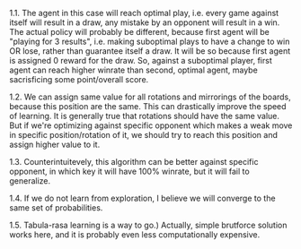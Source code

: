 1.1. The agent in this case will reach optimal play, i.e. every game against itself will result in a draw, any mistake by an opponent will result in a win.
The actual policy will probably be different, because first agent will be "playing for 3 results", i.e. making suboptimal plays to have a change to win OR lose, rather than guarantee itself a draw.
It will be so because first agent is assigned 0 reward for the draw. So, against a suboptimal player, first agent can reach higher winrate than second, optimal agent, maybe sacrisficing some
point/overall score.

1.2. We can assign same value for all rotations and mirrorings of the boards, because this position are the same. This can drastically improve the speed of learning.
It is generally true that rotations should have the same value. But if we're optimizing against specific opponent which makes a weak move in specific position/rotation of it, we should try
to reach this position and assign higher value to it.

1.3. Counterintuitevely, this algorithm can be better against specific opponent, in which key it will have 100% winrate, but it will fail to generalize.

1.4. If we do not learn from exploration, I believe we will converge to the same set of probabilities. 

1.5. Tabula-rasa learning is a way to go.) Actually, simple brutforce solution works here, and it is probably even less computationally expensive.
